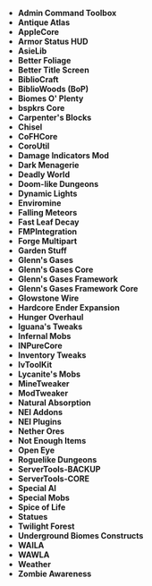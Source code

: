- **Admin Command Toolbox**
- **Antique Atlas**
- **AppleCore**
- **Armor Status HUD**
- **AsieLib**
- **Better Foliage**
- **Better Title Screen**
- **BiblioCraft**
- **BiblioWoods (BoP)**
- **Biomes O' Plenty**
- **bspkrs Core**
- **Carpenter's Blocks**
- **Chisel**
- **CoFHCore**
- **CoroUtil**
- **Damage Indicators Mod**
- **Dark Menagerie**
- **Deadly World**
- **Doom-like Dungeons**
- **Dynamic Lights**
- **Enviromine**
- **Falling Meteors**
- **Fast Leaf Decay**
- **FMPIntegration**
- **Forge Multipart**
- **Garden Stuff**
- **Glenn's Gases**
- **Glenn's Gases Core**
- **Glenn's Gases Framework**
- **Glenn's Gases Framework Core**
- **Glowstone Wire**
- **Hardcore Ender Expansion**
- **Hunger Overhaul**
- **Iguana's Tweaks**
- **Infernal Mobs**
- **INPureCore**
- **Inventory Tweaks**
- **IvToolKit**
- **Lycanite's Mobs**
- **MineTweaker**
- **ModTweaker**
- **Natural Absorption**
- **NEI Addons**
- **NEI Plugins**
- **Nether Ores**
- **Not Enough Items**
- **Open Eye**
- **Roguelike Dungeons**
- **ServerTools-BACKUP**
- **ServerTools-CORE**
- **Special AI**
- **Special Mobs**
- **Spice of Life**
- **Statues**
- **Twilight Forest**
- **Underground Biomes Constructs**
- **WAILA**
- **WAWLA**
- **Weather**
- **Zombie Awareness**
